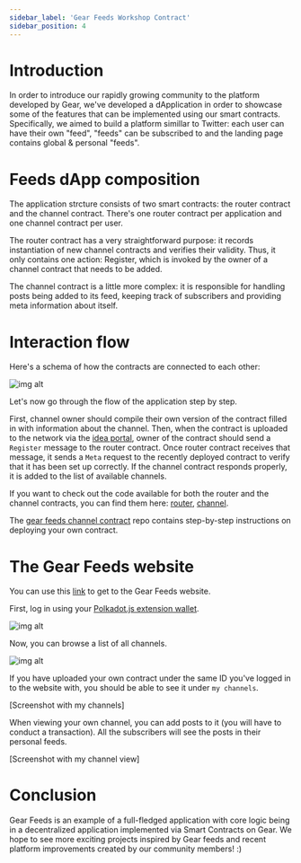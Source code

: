 ```yaml
---
sidebar_label: 'Gear Feeds Workshop Contract'
sidebar_position: 4
---
```


# Introduction
In order to introduce our rapidly growing community to the platform developed by Gear, we've developed a dApplication in order to showcase some of the features that can be implemented using our smart contracts. Specifically, we aimed to build a platform simillar to Twitter: each user can have their own "feed", "feeds" can be subscribed to and the landing page contains global & personal "feeds".

# Feeds dApp composition
The application strcture consists of two smart contracts: the router contract and the channel contract. There's one router contract per application and one channel contract per user.

The router contract has a very straightforward purpose: it records instantiation of new channel contracts and verifies their validity. Thus, it only contains one action: Register, which is invoked by the owner of a channel contract that needs to be added.

The channel contract is a little more complex: it is responsible for handling posts being added to its feed, keeping track of subscribers and providing meta information about itself.

# Interaction flow
Here's a schema of how the contracts are connected to each other:

![img alt](./img/feeds-outline.png)

Let's now go through the flow of the application step by step.

First, channel owner should compile their own version of the contract filled in with information about the channel. Then, when the contract is uploaded to the network via the [idea portal](https://idea.gear-tech.io), owner of the contract should send a `Register` message to the router contract. Once router contract receives that message, it sends a `Meta` request to the recently deployed contract to verify that it has been set up correctly. If the channel contract responds properly, it is added to the list of available channels.

If you want to check out the code available for both the router and the channel contracts, you can find them here: [router](https://github.com/gear-tech/apps/tree/master/gear-feeds-router), [channel](https://github.com/gear-tech/gear-feeds-channel).

The [gear feeds channel contract](https://github.com/gear-tech/gear-feeds-channel) repo contains step-by-step instructions on deploying your own contract.

# The Gear Feeds website

You can use this [link](https://workshop.gear-tech.io) to get to the Gear Feeds website. 

First, log in using your [Polkadot.js extension wallet](https://polkadot.js.org/extension/).

![img alt](./img/log-in.png)

Now, you can browse a list of all channels.

![img alt](./img/show-all.png)

If you have uploaded your own contract under the same ID you've logged in to the website with, you should be able to see it under `my channels`.

[Screenshot with my channels]

When viewing your own channel, you can add posts to it (you will have to conduct a transaction). All the subscribers will see the posts in their personal feeds.

[Screenshot with my channel view]

# Conclusion
Gear Feeds is an example of a full-fledged application with core logic being in a decentralized application implemented via Smart Contracts on Gear. We hope to see more exciting projects inspired by Gear feeds and recent platform improvements created by our community members! :) 